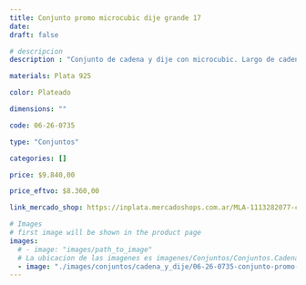 ```yaml
---
title: Conjunto promo microcubic dije grande 17
date: 
draft: false

# descripcion
description : "Conjunto de cadena y dije con microcubic. Largo de cadena 40, 45 o 50 cm a elección"

materials: Plata 925

color: Plateado

dimensions: ""

code: 06-26-0735

type: "Conjuntos"

categories: []

price: $9.840,00

price_eftvo: $8.360,00

link_mercado_shop: https://inplata.mercadoshops.com.ar/MLA-1113282077-conjunto-promo-microcubic-dije-grande-17-_JM

# Images
# first image will be shown in the product page
images:
  # - image: "images/path_to_image"
  # La ubicacion de las imagenes es imagenes/Conjuntos/Conjuntos.Cadena y Dije/06-26-0735-conjunto-promo-microcubic-dije-grande-17
  - image: "./images/conjuntos/cadena_y_dije/06-26-0735-conjunto-promo-microcubic-dije-grande-17.jpg"
---
```

